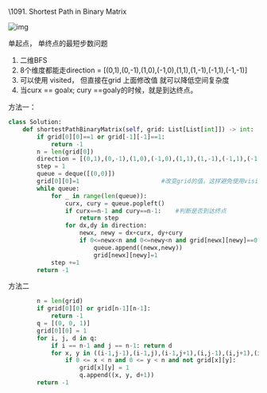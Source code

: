 

\1091. Shortest Path in Binary Matrix

![img](https://assets.leetcode.com/uploads/2021/02/18/example2_1.png)

单起点，  单终点的最短步数问题

1.  二维BFS
2.  8个维度都能走direction = [(0,1),(0,-1),(1,0),(-1,0),(1,1),(1,-1),(-1,1),(-1,-1)]
3.  可以使用 visited， 但直接在grid 上面修改值 就可以降低空间复杂度
4.  当curx == goalx;  cury ==goaly的时候，就是到达终点。



方法一：

```python
class Solution:
    def shortestPathBinaryMatrix(self, grid: List[List[int]]) -> int:
        if grid[0][0]==1 or grid[-1][-1]==1:
            return -1
        n = len(grid[0])
        direction = [(0,1),(0,-1),(1,0),(-1,0),(1,1),(1,-1),(-1,1),(-1,-1)]
        step = 1
        queue = deque([(0,0)])
        grid[0][0]=1                       #改变grid的值，这样避免使用visited 降低空间复杂度
        while queue:
            for _ in range(len(queue)):
                curx, cury = queue.popleft()
                if curx==n-1 and cury==n-1:    #判断是否到达终点
                    return step
                for dx,dy in direction:
                    newx, newy = dx+curx, dy+cury
                    if 0<=newx<n and 0<=newy<n and grid[newx][newy]==0:
                        queue.append((newx,newy)) 
                        grid[newx][newy]=1
            step +=1
        return -1
```



方法二

```python
        n = len(grid)
        if grid[0][0] or grid[n-1][n-1]:
            return -1
        q = [(0, 0, 1)]
        grid[0][0] = 1
        for i, j, d in q:
            if i == n-1 and j == n-1: return d
            for x, y in ((i-1,j-1),(i-1,j),(i-1,j+1),(i,j-1),(i,j+1),(i+1,j-1),(i+1,j),(i+1,j+1)):
                if 0 <= x < n and 0 <= y < n and not grid[x][y]:
                    grid[x][y] = 1
                    q.append((x, y, d+1))
        return -1
```

